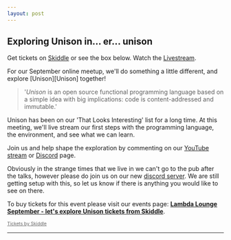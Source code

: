 ```yaml
---
layout: post
---
```


## Exploring Unison in... er... unison

Get tickets on [Skiddle][Skiddle] or see the box below. Watch the [Livestream][Livestream].

For our September online meetup, we'll do something a little different, and explore [Unison][Unison] together!

> '*Unison* is an open source functional programming language based on a simple
> idea with big implications: code is content-addressed and immutable.'

Unison has been on our 'That Looks Interesting' list for a long time. At this meeting, we'll live stream our first steps with the programming language, the environment, and see what we can learn.

Join us and help shape the exploration by commenting on our [YouTube stream][Livestream] or [Discord][Discord] page.


Obviously in the strange times that we live in we can't go to the pub after the talks, however please do join us on our new [discord server][Discord].
We are still getting setup with this, so let us know if there is anything you would like to see on there.

<!-- Start Ticket Box 13816499 -->
<div id='ticketbox_ph_13816499' style='width:100%'><p>To buy tickets for this event please visit our events page: <a href='https://www.skiddle.com/whats-on/London/Virtual-Event/Lambda-Lounge-September---lets-explore-Unison/13816499/'><strong>Lambda Lounge September - let's explore Unison tickets from Skiddle</strong></a>.</p></div>
<script type='text/javascript'>(function() { var po = document.createElement('script'); po.type = 'text/javascript'; po.async = true; po.src = 'https://www.skiddle.com/infofeed/ticketpage.php?ilid=13816499;type=embedded'; var s = document.getElementsByTagName('script')[0]; s.parentNode.insertBefore(po, s); })(); </script>
<p style='margin-top:0;font-size:8pt;line-height:13px;'><a href='https://www.skiddle.com/' style='color:#666'>Tickets by Skiddle</a></p>
<!-- End Ticket Box 13816499 -->

---

[Livestream]: https://www.youtube.com/watch?v=RDX8BexQa78&ab_channel=LambdaLounge
[Discord]: https://discord.gg/mQ9gGQN
[Skiddle]: http://skiddle.com/e/13816499
